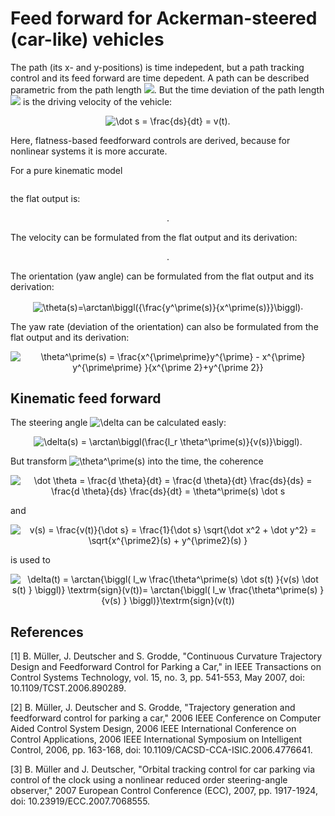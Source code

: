 # Feed forward for Ackerman-steered (car-like) vehicles

The path (its x- and y-positions) is time indepedent, but a path tracking control and its feed forward are time depedent.
A path can be described parametric from the path length <img src="https://latex.codecogs.com/svg.image?s"/>. But the time deviation of the path length <img src="https://latex.codecogs.com/svg.image?s"/> is the driving velocity of the vehicle:
<p align="center">
<img src="https://latex.codecogs.com/svg.image?\dot&space;s&space;=&space;\frac{ds}{dt}&space;=&space;v(t)" title="\dot s = \frac{ds}{dt} = v(t)" />.
</p>

Here, flatness-based feedforward controls are derived, because for nonlinear systems it is more accurate.

For a pure kinematic model
<p align="center">
<img src="https://latex.codecogs.com/svg.image?\mathbf{\dot x}=&space;\begin{bmatrix}&space;x^\prime(s)&space;\\&space;y^\prime(s)&space;&space;\\&space;\theta^\prime(s)\end{bmatrix}=&space;\begin{bmatrix}&space;v(s)&space;\cos(\theta(s))&space;\\&space;v(s)&space;\cos(\theta(s))&space;&space;\\&space;&space;\frac{v(s)}{l_r}\tan(\delta(s))\end{bmatrix}&space;&space;" title="" />
</p>
the flat output is:
<p align="center">
<img src="https://latex.codecogs.com/svg.image?y_f(s)&space;=&space;\begin{bmatrix}&space;x(s)&space;&&space;y(s)&space;&space;\\\end{bmatrix}^T" title="" />.
</p>

The velocity can be formulated from the flat output and its derivation:
<p align="center">
<img src="https://latex.codecogs.com/svg.image?v(s)&space;=&space;\sqrt{x^{\prime&space;2}(s)&space;&plus;&space;y^{\prime&space;2}(s)&space;}" title="" />.
</p>

The orientation (yaw angle) can be formulated from the flat output and its derivation:
<p align="center">
<img align="center" src="https://latex.codecogs.com/svg.image?\theta(s)=\arctan\biggl({\frac{y^\prime(s)}{x^\prime(s)}}\biggl)" title="\theta(s)=\arctan\biggl({\frac{y^\prime(s)}{x^\prime(s)}}\biggl)" />.
</p>

The yaw rate (deviation of the orientation) can also be formulated from the flat output and its derivation:
<p align="center">
<img src="https://latex.codecogs.com/svg.image?\theta^\prime(s)&space;=&space;\frac{x^{\prime\prime}y^{\prime}&space;-&space;x^{\prime}&space;y^{\prime\prime}&space;}{x^{\prime&space;2}&plus;y^{\prime&space;2}}" title="\theta^\prime(s) = \frac{x^{\prime\prime}y^{\prime} - x^{\prime} y^{\prime\prime} }{x^{\prime 2}+y^{\prime 2}}" />
</p>

## Kinematic feed forward

The steering angle <img src="https://latex.codecogs.com/svg.image?\delta" title="\delta" /> can be calculated easly:
<p align="center">
<img src="https://latex.codecogs.com/svg.image?\delta(t)&space;=&space;\arctan\biggl(\frac{l_r&space;\dot&space;\theta}{v(t)}\biggl)" title="\delta(s) = \arctan\biggl(\frac{l_r \theta^\prime(s)}{v(s)}\biggl)" />.
</p>

But transform <img src="https://latex.codecogs.com/svg.image?\theta^\prime(s)" title="\theta^\prime(s)" /> into the time, the coherence
<p align="center">
<img src="https://latex.codecogs.com/svg.image?\dot&space;\theta&space;=&space;\frac{d&space;\theta}{dt}&space;=&space;\frac{d&space;\theta}{dt}&space;\frac{ds}{ds}&space;=&space;&space;\frac{d&space;\theta}{ds}&space;\frac{ds}{dt}&space;=&space;\theta^\prime(s)&space;\dot&space;s" title="\dot \theta = \frac{d \theta}{dt} = \frac{d \theta}{dt} \frac{ds}{ds} = \frac{d \theta}{ds} \frac{ds}{dt} = \theta^\prime(s) \dot s" />
</p>
and
<p align="center">
<img src="https://latex.codecogs.com/svg.image?&space;v(s)&space;=&space;\frac{v(t)}{\dot&space;s}&space;=&space;\frac{1}{\dot&space;s}&space;\sqrt{\dot&space;x^2&space;&plus;&space;\dot&space;y^2}&space;=&space;\sqrt{x^{\prime2}(s)&space;&plus;&space;y^{\prime2}(s)&space;}" title=" v(s) = \frac{v(t)}{\dot s} = \frac{1}{\dot s} \sqrt{\dot x^2 + \dot y^2} = \sqrt{x^{\prime2}(s) + y^{\prime2}(s) }" />
</p>
is used to
<p align="center">
<img src="https://latex.codecogs.com/svg.image?\delta(t)&space;=&space;\arctan{\biggl(&space;l_w&space;\frac{\theta^\prime(s)&space;\dot&space;s(t)&space;&space;}{v(s)&space;\dot&space;s(t)&space;&space;}&space;\biggl)}&space;\textrm{sign}(v(t))=&space;\arctan{\biggl(&space;l_w&space;\frac{\theta^\prime(s)&space;}{v(s)&space;&space;}&space;\biggl)}\textrm{sign}(v(t))" title="\delta(t) = \arctan{\biggl( l_w \frac{\theta^\prime(s) \dot s(t) }{v(s) \dot s(t) } \biggl)} \textrm{sign}(v(t))= \arctan{\biggl( l_w \frac{\theta^\prime(s) }{v(s) } \biggl)}\textrm{sign}(v(t))" />
</p>

## References
[1] B. Müller, J. Deutscher and S. Grodde, "Continuous Curvature Trajectory Design and Feedforward Control for Parking a Car," in IEEE Transactions on Control Systems Technology, vol. 15, no. 3, pp. 541-553, May 2007, doi: 10.1109/TCST.2006.890289.

[2] B. Müller, J. Deutscher and S. Grodde, "Trajectory generation and feedforward control for parking a car," 2006 IEEE Conference on Computer Aided Control System Design, 2006 IEEE International Conference on Control Applications, 2006 IEEE International Symposium on Intelligent Control, 2006, pp. 163-168, doi: 10.1109/CACSD-CCA-ISIC.2006.4776641.

[3] B. Müller and J. Deutscher, "Orbital tracking control for car parking via control of the clock using a nonlinear reduced order steering-angle observer," 2007 European Control Conference (ECC), 2007, pp. 1917-1924, doi: 10.23919/ECC.2007.7068555.
